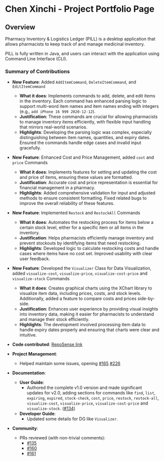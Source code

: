 # Chen Xinchi - Project Portfolio Page

## Overview
Pharmacy Inventory & Logistics Ledger (PILL) is a desktop application that allows pharmacists to keep track of and manage medicinal inventory.

PILL is fully written in Java, and users can interact with the application using Command Line Interface (CLI).

### Summary of Contributions

- **New Feature**: Added `AddItemCommand`, `DeleteItemCommand`, and `EditItemCommand`
    - **What it does**: Implements commands to add, delete, and edit items in the inventory. Each command has enhanced parsing logic to support multi-word item names and item names ending with integers (e.g., `add iPhone 16 999 2020-12-12`).
    - **Justification**: These commands are crucial for allowing pharmacists to manage inventory items efficiently, with flexible input handling that mirrors real-world scenarios.
    - **Highlights**: Developing the parsing logic was complex, especially distinguishing between item names, quantities, and expiry dates. Ensured the commands handle edge cases and invalid input gracefully.

- **New Feature**: Enhanced Cost and Price Management, added `cost` and `price` Commands
    - **What it does**: Implements features for setting and updating the cost and price of items, ensuring these values are formatted.
    - **Justification**: Accurate cost and price representation is essential for financial management in a pharmacy.
    - **Highlights**: Added comprehensive validation for input and adjusted methods to ensure consistent formatting. Fixed related bugs to improve the overall reliability of these features.

- **New Feature**: Implemented `Restock` and `RestockAll` Commands
    - **What it does**: Automates the restocking process for items below a certain stock level, either for a specific item or all items in the inventory.
    - **Justification**: Helps pharmacists efficiently manage inventory and prevent stockouts by identifying items that need restocking.
    - **Highlights**: Developed logic to calculate restocking costs and handle cases where items have no cost set. Improved usability with clear user feedback.

- **New Feature**: Developed the `Visualizer` Class for Data Visualization, added `visualize-cost`, `visualize-price`, `visualize-cost-price` and `visualize-stock` Commands
    - **What it does**:  Creates graphical charts using the XChart library to visualize item data, including prices, costs, and stock levels. Additionally, added a feature to compare costs and prices side-by-side.
    - **Justification**: Enhances user experience by providing visual insights into inventory data, making it easier for pharmacists to understand and manage their stock efficiently.
    - **Highlights**: The development involved processing item data to handle expiry dates properly and ensuring that charts were clear and intuitive.

- **Code contributed**: [RepoSense link](https://nus-cs2113-ay2425s1.github.io/tp-dashboard/?search=cxc0418&sort=groupTitle&sortWithin=title&timeframe=commit&mergegroup=&groupSelect=groupByRepos&breakdown=true&checkedFileTypes=docs~functional-code~test-code~other&since=2024-09-20&tabOpen=true&tabType=zoom&zA=cxc0418&zR=AY2425S1-CS2113-W14-4%2Ftp%5Bmaster%5D&zACS=163.78344370860927&zS=2024-09-20&zFS=&zU=2024-11-07&zMG=false&zFTF=commit&zFGS=groupByRepos&zFR=false)

- **Project Management**:
    - Helped maintain some issues, opening
      [#165](https://github.com/AY2425S1-CS2113-W14-4/tp/issues/165)
      [#226](https://github.com/AY2425S1-CS2113-W14-4/tp/issues/226)

- **Documentation**:
    - **User Guide**:
        - Authored the complete v1.0 version and made significant updates for v2.0, adding sections for commands like `find`, `list`, `expiring`, `expired`, `stock-check`, `cost`, `price`, `restock`, `restock-all`, `visualize-cost`, `visualize-price`, `visualize-cost-price` and `visualize-stock`. ([#134](https://github.com/AY2425S1-CS2113-W14-4/tp/issues/134))
    - **Developer Guide**:
        - Updated some details for DG like `Visualizer`.

- **Community**:
  - PRs reviewed (with non-trivial comments):
      - [#135](https://github.com/AY2425S1-CS2113-W14-4/tp/issues/165)
      - [#160](https://github.com/AY2425S1-CS2113-W14-4/tp/issues/165)
      - [#161](https://github.com/AY2425S1-CS2113-W14-4/tp/issues/165)
